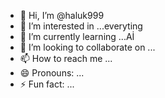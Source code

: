 - 👋 Hi, I’m @haluk999
- 👀 I’m interested in ...everyting
- 🌱 I’m currently learning ...Aİ
- 💞️ I’m looking to collaborate on ...
- 📫 How to reach me ...
- 😄 Pronouns: ...
- ⚡ Fun fact: ...

<!---
haluk999/haluk999 is a ✨ special ✨ repository because its `README.md` (this file) appears on your GitHub profile.
You can click the Preview link to take a look at your changes.
--->
